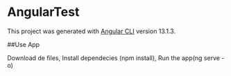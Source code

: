 # AngularTest

This project was generated with [Angular CLI](https://github.com/angular/angular-cli) version 13.1.3.

##Use App

Download de files,
Install dependecies (npm install),
Run the app(ng serve -o)

